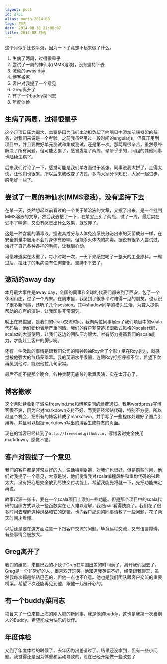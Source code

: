 ```yaml
---
layout: post
id: 2751
alias: month-2014-08
tags: 月结
date: 2014-08-31 21:08:07
title: 2014-08 月结
---
```


这个月似乎比较平淡，因为一下子竟想不起来做了什么。

1. 生病了两周，过得很晕乎
2. 尝试了一周的神仙水(MMS溶液)，没有坚持下去
3. 激动的away day
4. 博客搬家
5. 客户对我提了一个意见
6. Greg离开了
8. 有了一个buddy菜同志
9. 年度体检

## 生病了两周，过得很晕乎

这个月项目压力很大，主要是因为我们主动担负起了向项目中添加前端框架的任务，对我们来说是一个考验。之前我虽然用过一段时间的angularjs，但真正用到项目中，并且要做好单元测试和集成测试，还是第一次。那两周很辛苦，虽然最终解决了所有问题，但可能太累了，感冒发烧了两周，晕晕乎乎的，同组的其他同事也陆续生病了。

后来我们讨论了一下，感觉可能是我们单方面过于紧张。同事说我太拼了，走得太快，让他们也很累。所以后来我改变了方式，多向大家分享知识，大家一起进步，感觉好一些了。

## 尝试了一周的神仙水(MMS溶液)，没有坚持下去

在某一天，突然想起以前看过的一个关于某溶液的文章，又搜了出来，是一个批判MMS溶液的文章。然后我去搜了一下，在某宝上买了两瓶，试了一周，最后实在受不了味道，又没有感觉出什么效果，就放弃了。

这是一种含氯的消毒液，据说其成分与人体免疫系统分泌出来的灭菌成分一样，在安全剂量中服用不会对身体有影响，但能杀灭体内的病毒。据说有很多人尝试过，治好了自己各种各样的毛病，让我很心动。

可惜味道实在太重了，每小时喝一次，一天下来感觉喝了一整天的工业原料。一周过后，拉肚子的毛病没有任何变化，坚持不下去了。

## 激动的away day

本月最大事件是away day，全国的同事和全球的代表们都来到了西安，包了一个休闲山庄，过了一个周末。在周末里，我见到了很多平时难得一见的朋友，也认识了很多新同事，还听了几个session。其中shadow同学的猎头生活，为聋人提供帮助的心声的演讲，让我印象非常深刻。

晚上在宾馆里，是我们的scala交流时间。我向两位同事展示了我们项目中的scala代码后，他们纷纷表示严重同情。我们的客户非常追求函数式风格的scala代码，scalaz的大量使用，让我们这边的团队压力很大。唯有努力提高我们的scala能力，才能赶上客户的脚步啊。

还有一件激动的事情是跟我们公司的精神领袖Roy合了个影:) 坐在Roy身边，就感觉被他强大的气场笼罩着。我的英语水平很弱，连跟Roy打招呼都不会，希望下次再见到他时，能跟他拉几句家常。

最后不能不提那个晚会。各种卖萌无底线的歌舞表演，实在太开心了。

## 博客搬家

这个月陆续收到了域名freewind.me和博客空间的续费通知。我用wordpress写博客很不爽，因为它对markdown支持不好，而我要经常贴代码，特别不方便。所以趁这个机会，把所有的博客转成了markdown，并手写了一些程序处理好了图片引用等，并且可以根据markdown写出的博客生成静态的页面。

现在的博客已经转到了`http://freewind.github.io`，写博客时完全使用markdown，感觉不错。

## 客户对我提了一个意见

我们的客户都是非常友好的人，说话特别委婉，对我们也很好。但是前些时间，他们对我提了一个意见，大意是说，他们觉得我对scala编程风格和重构代码的兴趣太大，没有把心思完全放到尽快交付功能上，希望我能先将就一下，先把功能搞定再说。

故事起源一张卡，要在一个scala项目上添加一些功能。但是那个项目中的scala代码的组织方式以及一些函数实在让人难以理解，我跟pair看得快疯了。我们花了很多时间去理解这种风格和它的逻辑，也向客户那边的同事请教了一些问题，花了两天时间才看懂。

以后还是要在这方面注意一下跟客户交流的问题。毕竟远程交流，又有语言障碍，有些事情会被放大。

## Greg离开了

我们的组员，来自巴西的小伙子Greg在中国出差的时间满了，离开我们回去了。Greg是一个非常好的人，很喜欢开玩笑。他知道我英语不好，经常跟我聊天，虽然我每次都是结结巴巴的，但他一点也不介意。他也是我们团队跟客户交流的重要桥梁。希望下次还能再见到他，跟他一起挺开心的。

## 有一个buddy菜同志

项目来了一位来自上海的刚入职的新同事，我是他的buddy，这也是我第一次当别人的Buddy。希望能成为快乐的伙伴。

## 年度体检

又到了年度体检的时候了，去年因为出差错过了。结果还没拿到，但有一些小问题。我觉得还是因为体重和运动导致的，现在已经开始做一些改变了
